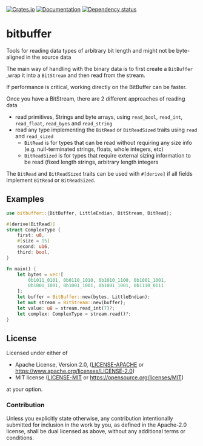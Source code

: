[![Crates.io](https://img.shields.io/crates/v/bitbuffer.svg)](https://crates.io/crates/bitbuffer)
[![Documentation](https://docs.rs/bitbuffer/badge.svg)](https://docs.rs/bitbuffer/)
[![Dependency status](https://deps.rs/repo/github/icewind1991/bitbuffer/status.svg)](https://deps.rs/repo/github/icewind1991/bitbuffer)

# bitbuffer

Tools for reading data types of arbitrary bit length and might not be byte-aligned in the source data

The main way of handling with the binary data is to first create a `BitBuffer`
,wrap it into a `BitStream` and then read from the stream.

If performance is critical, working directly on the BitBuffer can be faster.

Once you have a BitStream, there are 2 different approaches of reading data

- read primitives, Strings and byte arrays, using `read_bool`, `read_int`, `read_float`, `read_byes` and `read_string`
- read any type implementing the  `BitRead` or `BitReadSized` traits using `read` and `read_sized`
  - `BitRead` is for types that can be read without requiring any size info (e.g. null-terminated strings, floats, whole integers, etc)
  - `BitReadSized` is for types that require external sizing information to be read (fixed length strings, arbitrary length integers

The `BitRead` and `BitReadSized` traits can be used with `#[derive]` if all fields implement `BitRead` or `BitReadSized`.

## Examples

```rust
use bitbuffer::{BitBuffer, LittleEndian, BitStream, BitRead};

#[derive(BitRead)]
struct ComplexType {
    first: u8,
    #[size = 15]
    second: u16,
    third: bool,
}

fn main() {
    let bytes = vec![
        0b1011_0101, 0b0110_1010, 0b1010_1100, 0b1001_1001,
        0b1001_1001, 0b1001_1001, 0b1001_1001, 0b1110_0111
    ];
    let buffer = BitBuffer::new(bytes, LittleEndian);
    let mut stream = BitStream::new(buffer);
    let value: u8 = stream.read_int(7)?;
    let complex: ComplexType = stream.read()?;
}
```

## License

Licensed under either of

* Apache License, Version 2.0, ([LICENSE-APACHE](LICENSE-APACHE) or https://www.apache.org/licenses/LICENSE-2.0)
* MIT license ([LICENSE-MIT](LICENSE-MIT) or https://opensource.org/licenses/MIT)

at your option.

### Contribution

Unless you explicitly state otherwise, any contribution intentionally
submitted for inclusion in the work by you, as defined in the Apache-2.0
license, shall be dual licensed as above, without any additional terms or
conditions.
